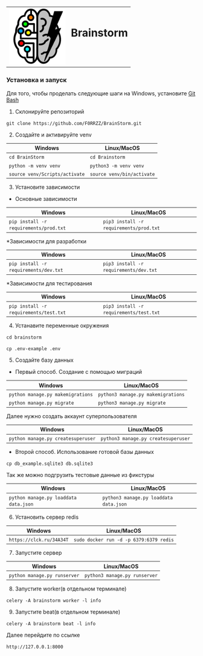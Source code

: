 <table>
  <tr>
    <td>
      <img src="assets/logo.jpg" alt="logo" width="150"/>
    </td>
    <td>
      <h1 style="padding-bottom: 40px;">Brainstorm</h1>
    </td>
  </tr>
</table>

### Установка и запуск

Для того, чтобы проделать следующие шаги на Windows, установите [Git Bash](https://gitforwindows.org/)

1. Склонируйте репозиторий

```shell
git clone https://github.com/F0RRZZ/BrainStorm.git
```
2. Создайте и активируйте venv

| Windows                            | Linux/MacOS                    |
|------------------------------------|--------------------------------|
| ```cd BrainStorm```                | ```cd Brainstorm```            |
| ```python -m venv venv```          | ```python3 -m venv venv```     |
| ```source venv/Scripts/activate``` | ```source venv/bin/activate``` |

3. Установите зависимости

* Основные зависимости

| Windows                                    | Linux/MacOS                                  |
|--------------------------------------------|----------------------------------------------|
| ```pip install -r requirements/prod.txt``` | ```pip3 install -r requirements/prod.txt```  |

*Зависимости для разработки

| Windows                                   | Linux/MacOS                                |
|-------------------------------------------|--------------------------------------------|
| ```pip install -r requirements/dev.txt``` | ```pip3 install -r requirements/dev.txt``` |

*Зависимости для тестирования

| Windows                                    | Linux/MacOS                                 |
|--------------------------------------------|---------------------------------------------|
| ```pip install -r requirements/test.txt``` | ```pip3 install -r requirements/test.txt``` |

4. Устанавите переменные окружения

```shell
cd brainstorm
```
```shell
cp .env-example .env
```

5. Создайте базу данных
* Первый способ. Создание с помощью миграций
    
| Windows                               | Linux/MacOS                            |
|---------------------------------------|----------------------------------------|
| ```python manage.py makemigrations``` | ```python3 manage.py makemigrations``` |
| ```python manage.py migrate```        | ```python3 manage.py migrate```        |

Далее нужно создать аккаунт суперпользователя

| Windows                                | Linux/MacOS                             |
|----------------------------------------|-----------------------------------------|
| ```python manage.py createsuperuser``` | ```python3 manage.py createsuperuser``` |

* Второй способ. Использование готовой базы данных

```shell
cp db_example.sqlite3 db.sqlite3
```

Так же можно подгрузить тестовые данные из фикстуры

| Windows                                   | Linux/MacOS                                |
|-------------------------------------------|--------------------------------------------|
| ```python manage.py loaddata data.json``` | ```python3 manage.py loaddata data.json``` |


6. Установить сервер redis

| Windows                      | Linux/MacOS                                |
|------------------------------|--------------------------------------------|
| ```https://clck.ru/34A34T``` | ```sudo docker run -d -p 6379:6379 redis```|


7. Запустите сервер

| Windows                          | Linux/MacOS                       |
|----------------------------------|-----------------------------------|
| ```python manage.py runserver``` | ```python3 manage.py runserver``` |


8. Запустите worker(в отдельном терминале)

```shell
celery -A brainstorm worker -l info
```

9. Запустите beat(в отдельном терминале)

```shell
celery -A brainstorm beat -l info
```

Далее перейдите по ссылке 
```
http://127.0.0.1:8000
```
